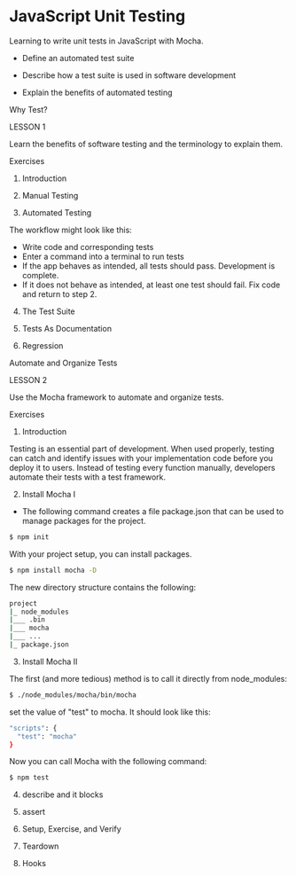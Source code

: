 # JavaScript Unit Testing
Learning to write unit tests in JavaScript with Mocha.

- Define an automated test suite

- Describe how a test suite is used in software development

- Explain the benefits of automated testing


Why Test?

LESSON 1

Learn the benefits of software testing and the terminology to explain them.

Exercises

1. Introduction

2. Manual Testing

3. Automated Testing

The workflow might look like this:

- Write code and corresponding tests
- Enter a command into a terminal to run tests
- If the app behaves as intended, all tests should pass. Development is complete.
- If it does not behave as intended, at least one test should fail. Fix code and return to step 2.

4. The Test Suite

5. Tests As Documentation

6. Regression

Automate and Organize Tests

LESSON 2

Use the Mocha framework to automate and organize tests.

Exercises

1. Introduction

Testing is an essential part of development. When used properly, testing can catch and identify issues with your implementation code before you deploy it to users. Instead of testing every function manually, developers automate their tests with a test framework.

2. Install Mocha I

- The following command creates a file package.json that can be used to manage packages for the project.

```sh
$ npm init
```

With your project setup, you can install packages.

```sh
$ npm install mocha -D
```

The new directory structure contains the following:

```sh
project
|_ node_modules
|___ .bin
|___ mocha
|___ ...
|_ package.json
```


3. Install Mocha II

The first (and more tedious) method is to call it directly from node_modules:

```sh
$ ./node_modules/mocha/bin/mocha
```

set the value of "test" to mocha. It should look like this:

```sh
"scripts": {
  "test": "mocha"
}
```
Now you can call Mocha with the following command:

```sh
$ npm test
```
4. describe and it blocks

5. assert

6. Setup, Exercise, and Verify

7. Teardown

8. Hooks